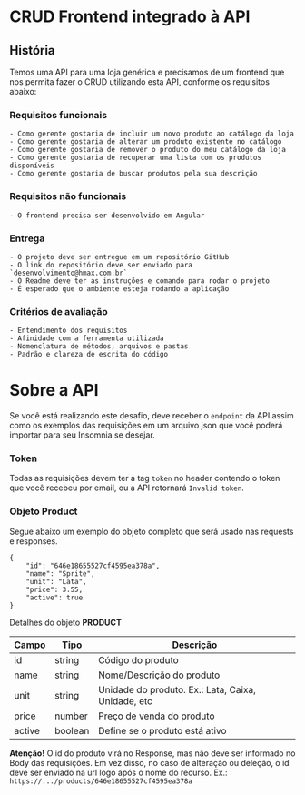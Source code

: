 # CRUD Frontend integrado à API

## História
Temos uma API para uma loja genérica e precisamos de um frontend que nos permita fazer o CRUD utilizando esta API, conforme os requisitos abaixo:

### Requisitos funcionais
	- Como gerente gostaria de incluir um novo produto ao catálogo da loja
	- Como gerente gostaria de alterar um produto existente no catálogo
	- Como gerente gostaria de remover o produto do meu catálogo da loja
	- Como gerente gostaria de recuperar uma lista com os produtos disponíveis
	- Como gerente gostaria de buscar produtos pela sua descrição

### Requisitos não funcionais
	- O frontend precisa ser desenvolvido em Angular

### Entrega
	- O projeto deve ser entregue em um repositório GitHub
	- O link do repositório deve ser enviado para `desenvolvimento@hmax.com.br`
	- O Readme deve ter as instruções e comando para rodar o projeto
	- É esperado que o ambiente esteja rodando a aplicação
	
### Critérios de avaliação
	- Entendimento dos requisitos
	- Afinidade com a ferramenta utilizada
	- Nomenclatura de métodos, arquivos e pastas
	- Padrão e clareza de escrita do código

# Sobre a API
Se você está realizando este desafio, deve receber o `endpoint` da API assim como os exemplos das requisições em um arquivo json que você poderá importar para seu Insomnia se desejar.

### Token
Todas as requisições devem ter a tag `token` no header contendo o token que você recebeu por email, ou a API retornará `Invalid token`.

### Objeto Product

Segue abaixo um exemplo do objeto completo que será usado nas requests e responses. 

```
{
	"id": "646e18655527cf4595ea378a",
	"name": "Sprite",
	"unit": "Lata",
	"price": 3.55,
	"active": true
}
```

Detalhes do objeto **PRODUCT**

| Campo | Tipo | Descrição |
|---|---|---|
| id | string | Código do produto |
| name | string | Nome/Descrição do produto |
| unit | string | Unidade do produto. Ex.: Lata, Caixa, Unidade, etc |
| price | number | Preço de venda do produto |
| active | boolean | Define se o produto está ativo |

**Atenção!** O id do produto virá no Response, mas não deve ser informado no Body das requisições. Em vez disso, no caso de alteração ou deleção, o id deve ser enviado na url logo após o nome do recurso. Ex.:
`https://.../products/646e18655527cf4595ea378a`